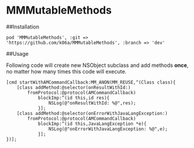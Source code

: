 MMMutableMethods
========

##Installation

```
pod 'MMMutableMethods', :git => 'https://github.com/k06a/MMMutableMethods', :branch => 'dev'
```

##Usage

Following code will create new NSObject subclass and add methods **once**, no matter how many times this code will execute.

```
[cmd startWithAMCommandCallback:MM_ANON(MM_REUSE,^(Class class){
    [class addMethod:@selector(onResultWithId:)
        fromProtocol:@protocol(AMCommandCallback)
            blockImp:^(id this,id res){
                NSLog(@"onResultWithId: %@",res);
            }];
    [class addMethod:@selector(onErrorWithJavaLangException:)
        fromProtocol:@protocol(AMCommandCallback)
            blockImp:^(id this,JavaLangException *e){
                NSLog(@"onErrorWithJavaLangException: %@",e);
            }];
})];
```
